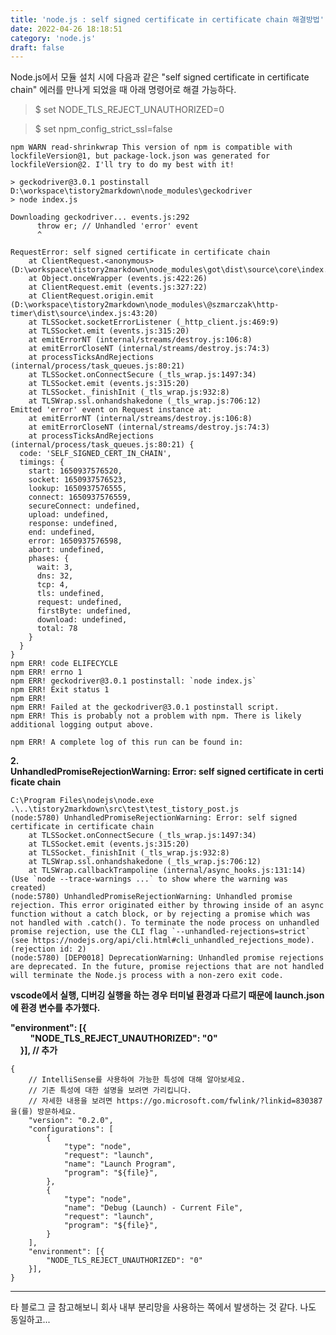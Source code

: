 ```yaml
---
title: 'node.js : self signed certificate in certificate chain 해결방법'
date: 2022-04-26 18:18:51
category: 'node.js'
draft: false
---
```


Node.js에서 모듈 설치 시에 다음과 같은 "self signed certificate in certificate chain" 에러를 만나게 되었을 때 아래 명령어로 해결 가능하다. 

> $ set NODE\_TLS\_REJECT\_UNAUTHORIZED=0

> $ set npm\_config\_strict\_ssl=false

    npm WARN read-shrinkwrap This version of npm is compatible with lockfileVersion@1, but package-lock.json was generated for lockfileVersion@2. I'll try to do my best with it!
    
    > geckodriver@3.0.1 postinstall D:\workspace\tistory2markdown\node_modules\geckodriver
    > node index.js
    
    Downloading geckodriver... events.js:292
          throw er; // Unhandled 'error' event
          ^
    
    RequestError: self signed certificate in certificate chain
        at ClientRequest.<anonymous> (D:\workspace\tistory2markdown\node_modules\got\dist\source\core\index.js:956:111)
        at Object.onceWrapper (events.js:422:26)
        at ClientRequest.emit (events.js:327:22)
        at ClientRequest.origin.emit (D:\workspace\tistory2markdown\node_modules\@szmarczak\http-timer\dist\source\index.js:43:20)
        at TLSSocket.socketErrorListener (_http_client.js:469:9)
        at TLSSocket.emit (events.js:315:20)
        at emitErrorNT (internal/streams/destroy.js:106:8)
        at emitErrorCloseNT (internal/streams/destroy.js:74:3)
        at processTicksAndRejections (internal/process/task_queues.js:80:21)
        at TLSSocket.onConnectSecure (_tls_wrap.js:1497:34)
        at TLSSocket.emit (events.js:315:20)
        at TLSSocket._finishInit (_tls_wrap.js:932:8)
        at TLSWrap.ssl.onhandshakedone (_tls_wrap.js:706:12)
    Emitted 'error' event on Request instance at:
        at emitErrorNT (internal/streams/destroy.js:106:8)
        at emitErrorCloseNT (internal/streams/destroy.js:74:3)
        at processTicksAndRejections (internal/process/task_queues.js:80:21) {
      code: 'SELF_SIGNED_CERT_IN_CHAIN',
      timings: {
        start: 1650937576520,
        socket: 1650937576523,
        lookup: 1650937576555,
        connect: 1650937576559,
        secureConnect: undefined,
        upload: undefined,
        response: undefined,
        end: undefined,
        error: 1650937576598,
        abort: undefined,
        phases: {
          wait: 3,
          dns: 32,
          tcp: 4,
          tls: undefined,
          request: undefined,
          firstByte: undefined,
          download: undefined,
          total: 78
        }
      }
    }
    npm ERR! code ELIFECYCLE
    npm ERR! errno 1
    npm ERR! geckodriver@3.0.1 postinstall: `node index.js`
    npm ERR! Exit status 1
    npm ERR!
    npm ERR! Failed at the geckodriver@3.0.1 postinstall script.
    npm ERR! This is probably not a problem with npm. There is likely additional logging output above.
    
    npm ERR! A complete log of this run can be found in:

**2\. UnhandledPromiseRejectionWarning: Error: self signed certificate in certificate chain**

    C:\Program Files\nodejs\node.exe .\..\tistory2markdown\src\test\test_tistory_post.js
    (node:5780) UnhandledPromiseRejectionWarning: Error: self signed certificate in certificate chain
        at TLSSocket.onConnectSecure (_tls_wrap.js:1497:34)
        at TLSSocket.emit (events.js:315:20)
        at TLSSocket._finishInit (_tls_wrap.js:932:8)
        at TLSWrap.ssl.onhandshakedone (_tls_wrap.js:706:12)
        at TLSWrap.callbackTrampoline (internal/async_hooks.js:131:14)
    (Use `node --trace-warnings ...` to show where the warning was created)
    (node:5780) UnhandledPromiseRejectionWarning: Unhandled promise rejection. This error originated either by throwing inside of an async function without a catch block, or by rejecting a promise which was not handled with .catch(). To terminate the node process on unhandled promise rejection, use the CLI flag `--unhandled-rejections=strict` (see https://nodejs.org/api/cli.html#cli_unhandled_rejections_mode). (rejection id: 2)
    (node:5780) [DEP0018] DeprecationWarning: Unhandled promise rejections are deprecated. In the future, promise rejections that are not handled will terminate the Node.js process with a non-zero exit code.

**vscode에서 실행, 디버깅 실행을 하는 경우 터미널 환경과 다르기 때문에 launch.json 에 환경 변수를 추가했다.** 

**"environment": \[{**  
        **"NODE\_TLS\_REJECT\_UNAUTHORIZED": "0"**  
    **}\], // 추가**

    {
        // IntelliSense를 사용하여 가능한 특성에 대해 알아보세요.
        // 기존 특성에 대한 설명을 보려면 가리킵니다.
        // 자세한 내용을 보려면 https://go.microsoft.com/fwlink/?linkid=830387을(를) 방문하세요.
        "version": "0.2.0",
        "configurations": [
            {
                "type": "node",
                "request": "launch",
                "name": "Launch Program",
                "program": "${file}",            
            },
            {
                "type": "node",
                "name": "Debug (Launch) - Current File",
                "request": "launch",
                "program": "${file}",            
            }
        ],
        "environment": [{
            "NODE_TLS_REJECT_UNAUTHORIZED": "0"
        }],
    }

* * *

타 블로그 글 참고해보니 회사 내부 분리망을 사용하는 쪽에서 발생하는 것 같다. 나도 동일하고...
